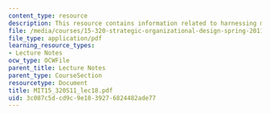 ```yaml
---
content_type: resource
description: This resource contains information related to harnessing markets.
file: /media/courses/15-320-strategic-organizational-design-spring-2011/3c087c5dcd9c9e1839276824482ade77_MIT15_320S11_lec18.pdf
file_type: application/pdf
learning_resource_types:
- Lecture Notes
ocw_type: OCWFile
parent_title: Lecture Notes
parent_type: CourseSection
resourcetype: Document
title: MIT15_320S11_lec18.pdf
uid: 3c087c5d-cd9c-9e18-3927-6824482ade77
---
```

